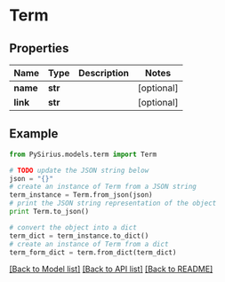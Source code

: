 # Term


## Properties

Name | Type | Description | Notes
------------ | ------------- | ------------- | -------------
**name** | **str** |  | [optional] 
**link** | **str** |  | [optional] 

## Example

```python
from PySirius.models.term import Term

# TODO update the JSON string below
json = "{}"
# create an instance of Term from a JSON string
term_instance = Term.from_json(json)
# print the JSON string representation of the object
print Term.to_json()

# convert the object into a dict
term_dict = term_instance.to_dict()
# create an instance of Term from a dict
term_form_dict = term.from_dict(term_dict)
```
[[Back to Model list]](../README.md#documentation-for-models) [[Back to API list]](../README.md#documentation-for-api-endpoints) [[Back to README]](../README.md)


